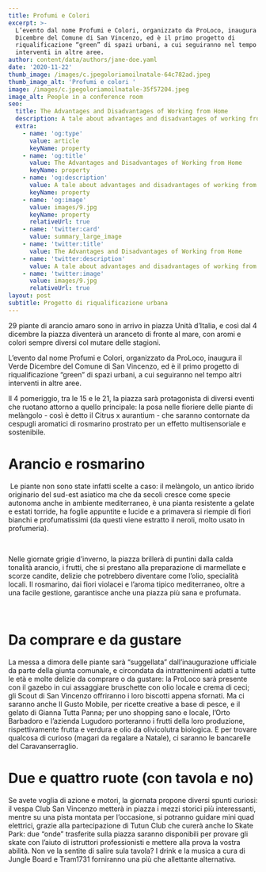 ```yaml
---
title: Profumi e Colori
excerpt: >-
  L’evento dal nome Profumi e Colori, organizzato da ProLoco, inaugura il Verde
  Dicembre del Comune di San Vincenzo, ed è il primo progetto di
  riqualificazione “green” di spazi urbani, a cui seguiranno nel tempo altri
  interventi in altre aree. 
author: content/data/authors/jane-doe.yaml
date: '2020-11-22'
thumb_image: /images/c.jpegoloriamoilnatale-64c782ad.jpeg
thumb_image_alt: 'Profumi e colori '
image: /images/c.jpegoloriamoilnatale-35f57204.jpeg
image_alt: People in a conference room
seo:
  title: The Advantages and Disadvantages of Working from Home
  description: A tale about advantages and disadvantages of working from home
  extra:
    - name: 'og:type'
      value: article
      keyName: property
    - name: 'og:title'
      value: The Advantages and Disadvantages of Working from Home
      keyName: property
    - name: 'og:description'
      value: A tale about advantages and disadvantages of working from home
      keyName: property
    - name: 'og:image'
      value: images/9.jpg
      keyName: property
      relativeUrl: true
    - name: 'twitter:card'
      value: summary_large_image
    - name: 'twitter:title'
      value: The Advantages and Disadvantages of Working from Home
    - name: 'twitter:description'
      value: A tale about advantages and disadvantages of working from home
    - name: 'twitter:image'
      value: images/9.jpg
      relativeUrl: true
layout: post
subtitle: Progetto di riqualificazione urbana
---
```

29 piante di arancio amaro sono in arrivo in piazza Unità d’Italia, e così dal 4 dicembre la piazza diventerà un aranceto di fronte al mare, con aromi e colori sempre diversi col mutare delle stagioni. 

L’evento dal nome Profumi e Colori, organizzato da ProLoco, inaugura il Verde Dicembre del Comune di San Vincenzo, ed è il primo progetto di riqualificazione “green” di spazi urbani, a cui seguiranno nel tempo altri interventi in altre aree. 

Il 4 pomeriggio, tra le 15 e le 21, la piazza sarà protagonista di diversi eventi che ruotano attorno a quello principale: la posa nelle fioriere delle piante di melàngolo - così è detto il Citrus x aurantium - che saranno contornate da cespugli aromatici di rosmarino prostrato per un
effetto multisensoriale e sostenibile. 

# Arancio e rosmarino

 Le piante non sono state infatti scelte a caso: il melàngolo, un antico ibrido originario del sud-est asiatico ma che da secoli cresce come specie autonoma anche in ambiente mediterraneo, è una pianta resistente a gelate e estati torride, ha foglie appuntite e lucide e a primavera si riempie di fiori bianchi e profumatissimi (da questi viene estratto il neroli, molto usato in profumeria).

 

Nelle giornate grigie d’inverno, la piazza brillerà di puntini dalla calda tonalità arancio, i frutti, che si prestano alla preparazione di marmellate e scorze candite, delizie che potrebbero diventare come l’olio, specialità locali. Il rosmarino, dai fiori violacei e l’aroma tipico mediterraneo, oltre a una facile gestione, garantisce anche una piazza più sana e profumata.

 

# Da comprare e da gustare

La messa a dimora delle piante sarà “suggellata” dall’inaugurazione ufficiale da parte della giunta comunale, e circondata da intrattenimenti adatti a tutte le età e molte delizie da comprare o da gustare: la ProLoco sarà presente con il gazebo in cui assaggiare bruschette con olio
locale e crema di ceci; gli Scout di San Vincenzo offriranno i loro biscotti appena sfornati. Ma ci saranno anche Il Gusto Mobile, per ricette creative a base di pesce, e il gelato di Gianna Tutta Panna; per uno shopping sano e locale, l’Orto Barbadoro e l’azienda Lugudoro porteranno i frutti della loro produzione, rispettivamente frutta e verdura e olio da olivicolutra biologica. E per trovare qualcosa di curioso (magari da regalare a Natale), ci saranno le bancarelle del Caravanserraglio. 

# Due e quattro ruote (con tavola e no)

Se avete voglia di azione e motori, la giornata propone diversi spunti curiosi: il vespa Club San Vincenzo metterà in piazza i mezzi storici più interessanti, mentre su una pista montata per l’occasione, si potranno guidare mini quad elettrici, grazie alla partecipazione di Tutun Club
che curerà anche lo Skate Park: due “onde” trasferite sulla piazza saranno disponibili per provare gli skate con l’aiuto di istruttori professionisti e
mettere alla prova la vostra abilità. Non ve la sentite di salire sula tavola?
I drink e la musica a cura di Jungle Board e Tram1731 forniranno una più che allettante alternativa.
